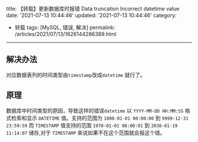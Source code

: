 title: 【转载】更新数据库时报错 Data truncation Incorrect datetime value
date: '2021-07-13 10:44:46'
updated: '2021-07-13 10:44:46'
category:
 - 转载
tags: [MySQL, 错误, 解决]
permalink: /articles/2021/07/13/1626144286389.html
---
## 解决办法

对应数据表列的时间类型由`timestamp`改成`datetime` 就行了。


<!-- more -->


## 原理

数据库中时间类型的原因，导致这样的错误`datetime` 以 `YYYY-MM-DD HH:MM:SS` 格式检索和显示 `DATETIME` 值。支持的范围为 `1000-01-01 00:00:00` 到 `9999-12-31 23:59:59` 而 `TIMESTAMP` 值支持的范围 `1970-01-01 08:00:01` 到 `2038-01-19 11:14:07` 储存,对于 `TIMESTAMP` 来说如果不在这个范围就会报这个错。
